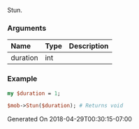 Stun.
### Arguments
**Name**|**Type**|**Description**
:---|:---|:---
duration|int|

### Example

```perl
my $duration = 1;

$mob->Stun($duration); # Returns void
```


Generated On 2018-04-29T00:30:15-07:00